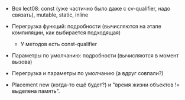 * Вся lect08: const (уже частично было даже с cv-qualifier, надо связать), mutable, static, inline
* Перегрузка функций: подробности (вычисляются на этапе компиляции, как выбирается подходящая)
  * У методов есть const-qualifier
* Параметры по умолчанию: подробности (вычисляются в момент вызова)
* Перегрузка и параметры по умолчанию (а вдруг совпали?)

* Placement new (когда-то ещё будет?) и "время жизни объектов != выделена память".
